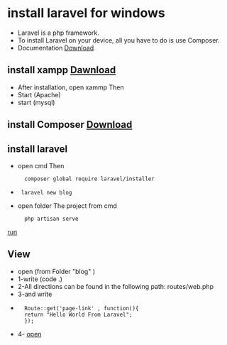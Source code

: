 #  install laravel for windows


 - Laravel is a php framework.
 - To install Laravel on your device, all you have to do is use Composer.
 - Documentation [Download](https://laravel.com/docs/8.x/installation)

##  install xampp [Dawnload](https://www.apachefriends.org/xampp-files/7.3.31/xampp-windows-x64-7.3.31-3-VC15-installer.exe)
- After installation, open xammp Then
- Start (Apache)
- start (mysql)

##  install Composer [Download](https://getcomposer.org/Composer-Setup.exe)

## install laravel
- open cmd Then

        composer global require laravel/installer
 -   
        laravel new blog
    
- open folder The project from cmd
 
        php artisan serve 

[run](http://127.0.0.1:8000)

## View

- open  (from  Folder "blog" )
 - 1-write (code .)
 - 2-All directions can be found in the following path: routes/web.php
 - 3-and write
 - 
         Route::get('page-link' , function(){
         return "Hello World From Laravel";
         });

 - 4- [open](http://127.0.0.1:8000/page-link)
    
